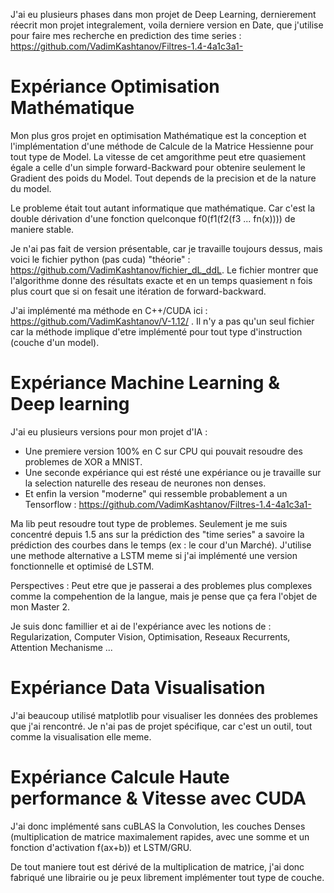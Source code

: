 J'ai eu plusieurs phases dans mon projet de Deep Learning, dernierement réecrit mon projet integralement, voila derniere version en Date, que j'utilise pour faire mes recherche en prediction des time series : https://github.com/VadimKashtanov/Filtres-1.4-4a1c3a1-


# Expériance Optimisation Mathématique #

Mon plus gros projet en optimisation Mathématique est la conception et l'implémentation d'une méthode de Calcule de la Matrice Hessienne pour tout type de Model. La vitesse de cet amgorithme peut etre quasiement égale a celle d'un simple forward-Backward pour obtenire seulement le Gradient des poids du Model. Tout depends de la precision et de la nature du model.

Le probleme était tout autant informatique que mathématique. Car c'est la double dérivation d'une fonction quelconque f0(f1(f2(f3 ... fn(x)))) de maniere stable.

Je n'ai pas fait de version présentable, car je travaille toujours dessus, mais voici le fichier python (pas cuda) "théorie" : https://github.com/VadimKashtanov/fichier_dL_ddL.  Le fichier montrer que l'algorithme donne des résultats exacte et en un temps quasiement n fois plus court que si on fesait une itération de forward-backward.

J'ai implémenté ma méthode en C++/CUDA ici :  https://github.com/VadimKashtanov/V-1.12/ . Il n'y a pas qu'un seul fichier car la méthode implique d'etre implémenté pour tout type d'instruction (couche d'un model).

# Expériance Machine Learning & Deep learning #

J'ai eu plusieurs versions pour mon projet d'IA :
* Une premiere version 100% en C sur CPU qui pouvait resoudre des problemes de XOR a MNIST.
* Une seconde expériance qui est résté une expériance ou je travaille sur la selection naturelle des reseau de neurones non denses.
* Et enfin la version "moderne" qui ressemble probablement a un Tensorflow : https://github.com/VadimKashtanov/Filtres-1.4-4a1c3a1-

Ma lib peut resoudre tout type de problemes. Seulement je me suis concentré depuis 1.5 ans sur la prédiction des "time series" a savoire la prédiction des courbes dans le temps (ex : le cour d'un Marché). J'utilise une methode alternative a LSTM meme si j'ai implémenté une version fonctionnelle et optimisé de LSTM.

Perspectives : Peut etre que je passerai a des problemes plus complexes comme la compehention de la langue, mais je pense que ça fera l'objet de mon Master 2.

Je suis donc famillier et ai de l'expériance avec les notions de : Regularization, Computer Vision, Optimisation, Reseaux Recurrents, Attention Mechanisme ...  

# Expériance Data Visualisation #

J'ai beaucoup utilisé matplotlib pour visualiser les données des problemes que j'ai rencontré. Je n'ai pas de projet spécifique, car c'est un outil, tout comme la visualisation elle meme.

# Expériance Calcule Haute performance & Vitesse avec CUDA #

J'ai donc implémenté sans cuBLAS la Convolution, les couches Denses (multiplication de matrice maximalement rapides, avec une somme et un fonction d'activation f(ax+b)) et LSTM/GRU.

De tout maniere tout est dérivé de la multiplication de matrice, j'ai donc fabriqué une librairie ou je peux librement implémenter tout type de couche.
